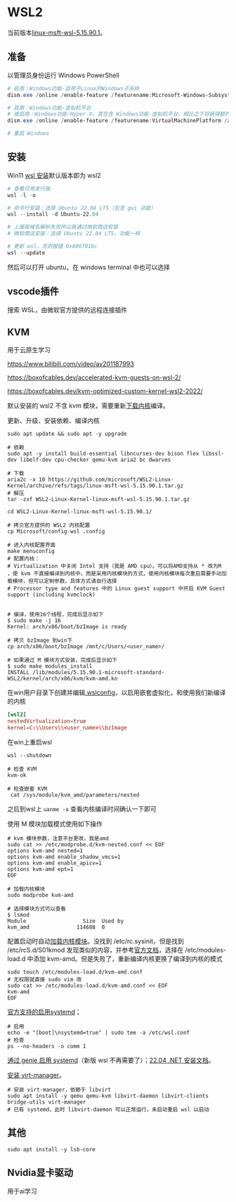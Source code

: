 # WSL2

当前版本[linux-msft-wsl-5.15.90.1](https://github.com/microsoft/WSL2-Linux-Kernel/archive/refs/tags/linux-msft-wsl-5.15.90.1.tar.gz)。

## 准备

以管理员身份运行 Windows PowerShell

```powershell
# 启用：Windows功能-适用于Linux的Windows子系统
dism.exe /online /enable-feature /featurename:Microsoft-Windows-Subsystem-Linux /all /norestart

# 启用：Windows功能-虚拟机平台
# 或启用：Windows功能-Hyper-V，其包含 Windows功能-虚拟机平台，相比之下将获得额外的管理功能等
dism.exe /online /enable-feature /featurename:VirtualMachinePlatform /all /norestart

# 重启 Windows
```

## 安装

Win11 [wsl 安装](https://learn.microsoft.com/zh-cn/windows/wsl/install)默认版本即为 wsl2

```powershell
# 查看可用发行版
wsl -l -o

# 命令行安装：选择 Ubuntu 22.04 LTS（包含 gui 功能）
wsl --install -d Ubuntu-22.04

# 上面我域名解析失败所以我通过微软商店安装
# 微软商店安装：选择 Ubuntu 22.04 LTS，功能一样

# 更新 wsl，否则报错 0x800701bc
wsl --update
```

然后可以打开 ubuntu，在 windows terminal 中也可以选择



## vscode插件

搜索 WSL，由微软官方提供的远程连接插件



## KVM

用于云原生学习

https://www.bilibili.com/video/av201187993

https://boxofcables.dev/accelerated-kvm-guests-on-wsl-2/

https://boxofcables.dev/kvm-optimized-custom-kernel-wsl2-2022/

默认安装的 wsl2 不含 kvm 模块，需要重新[下载内核](https://github.com/microsoft/WSL2-Linux-Kernel)编译。

更新、升级、安装依赖、编译内核

```shell
sudo apt update && sudo apt -y upgrade

# 依赖
sudo apt -y install build-essential libncurses-dev bison flex libssl-dev libelf-dev cpu-checker qemu-kvm aria2 bc dwarves

# 下载
aria2c -x 10 https://github.com/microsoft/WSL2-Linux-Kernel/archive/refs/tags/linux-msft-wsl-5.15.90.1.tar.gz
# 解压
tar -zxf WSL2-Linux-Kernel-linux-msft-wsl-5.15.90.1.tar.gz

cd WSL2-Linux-Kernel-linux-msft-wsl-5.15.90.1/

# 拷贝官方提供的 WSL2 内核配置
cp Microsoft/config-wsl .config

# 进入内核配置界面
make menuconfig
# 配置内核：
# Virtualization 中关闭 Intel 支持（我是 AMD cpu）。可以将AMD支持从 * 改为M ，使 kvm 不直接编译到内核中，而是采用内核模块的方式，使用内核模块每次重启需要手动加载模块，但可以定制参数，具体方式请自行选择
# Processor type and features 中的 Linux guest support 中开启 KVM Guest support (including kvmclock)


# 编译，使用16个线程，完成后显示如下
$ sudo make -j 16
Kernel: arch/x86/boot/bzImage is ready

# 拷贝 bzImage 到win下
cp arch/x86/boot/bzImage /mnt/c/Users/<user_name>/

# 如果通过 M 模块方式安装，完成后显示如下
$ sudo make modules_install
INSTALL /lib/modules/5.15.90.1-microsoft-standard-WSL2/kernel/arch/x86/kvm/kvm-amd.ko
```

在win用户目录下创建并编辑[.wslconfig](https://learn.microsoft.com/en-us/windows/wsl/wsl-config)，以启用嵌套虚拟化，和使用我们新编译的内核

```toml
[wsl2]
nestedVirtualization=true
kernel=C:\\Users\\<user_name>\\bzImage
```

在win上重启wsl

```shell
wsl --shutdown

# 检查 KVM
kvm-ok

# 检查嵌套 KVM
 cat /sys/module/kvm_amd/parameters/nested
```

之后到wsl上 `uanme -a` 查看内核编译时间确认一下即可



使用 M 模块加载模式使用如下操作

```shell
# kvm 模块参数，注意平台更改，我是amd
sudo cat >> /etc/modprobe.d/kvm-nested.conf << EOF
options kvm-amd nested=1
options kvm-amd enable_shadow_vmcs=1
options kvm-amd enable_apicv=1
options kvm-amd ept=1
EOF

# 加载内核模块
sudo modprobe kvm-amd

# 选择模块方式可以查看
$ lsmod 
Module                  Size  Used by
kvm_amd               114688  0
```

配置启动时自动[加载内核模块](https://blog.51cto.com/myunix/1320782)。没找到 /etc/rc.sysinit，但是找到 /etc/rcS.d/S01kmod 发现类似的内容，并参考[官方文档](https://manpages.ubuntu.com/manpages/bionic/zh_CN/man5/modules-load.d.5.html#%E4%BE%8B%E5%AD%90)，选择在 /etc/modules-load.d 中添加 kvm-amd。但是失败了，重新编译内核更换了编译到内核的模式

```shell
sudo touch /etc/modules-load.d/kvm-amd.conf
# 无权限就直接 sudo vim 改
sudo cat >> /etc/modules-load.d/kvm-amd.conf << EOF
kvm-amd
EOF
```



[官方支持的启用systemd](https://www.cnblogs.com/wswind/p/wsl2-official-systemd.html)；

```shell
# 启用
echo -e "[boot]\nsystemd=true" | sudo tee -a /etc/wsl.conf
# 检查
ps --no-headers -o comm 1
```



[通过 genie 启用 systemd](https://www.ddupan.top/posts/wsl2-kvm/)（新版 wsl 不再需要了）；[22.04 .NET 安装文档](https://learn.microsoft.com/en-us/dotnet/core/install/linux-ubuntu#2204-microsoft-package-feed)。



[安装 virt-manager](https://www.myfreax.com/how-to-install-kvm-on-ubuntu-20-04/)。

```shell
# 安装 virt-manager，依赖于 libvirt
sudo apt install -y qemu qemu-kvm libvirt-daemon libvirt-clients bridge-utils virt-manager
# 已有 systemd，此时 libvirt-daemon 可以正常运行，未启动重启 wsl 以启动
```





## 其他

```shell
sudo apt install -y lsb-core
```





## Nvidia显卡驱动

用于ai学习